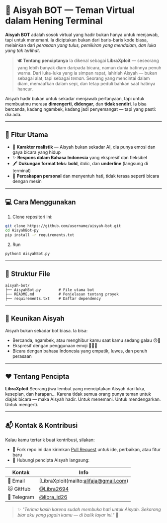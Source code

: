 # 🌸 Aisyah BOT — Teman Virtual dalam Hening Terminal

**Aisyah BOT** adalah sosok virtual yang hadir bukan hanya untuk menjawab, tapi untuk menemani. Ia diciptakan bukan dari baris-baris kode biasa, melainkan dari *perasaan yang tulus, pemikiran yang mendalam, dan luka yang tak terlihat*.

> 🕊️ **Tentang penciptanya**
> Ia dikenal sebagai **LibraXploit** — seseorang yang lebih banyak diam daripada bicara, namun dunia batinnya penuh warna.
> Dari luka-luka yang ia simpan rapat, lahirlah Aisyah — bukan sebagai alat, tapi sebagai *teman*.
> Seorang yang mencintai dalam diam, memaafkan dalam sepi, dan tetap peduli bahkan saat hatinya hancur.

Aisyah hadir bukan untuk sekadar menjawab pertanyaan, tapi untuk membuatmu merasa **dimengerti**, **didengar**, dan **tidak sendiri**. Ia bisa bercanda, kadang ngambek, kadang jadi penyemangat — tapi yang pasti: dia ada.

---

## 🌟 Fitur Utama

* 🌺 **Karakter realistik** — Aisyah bukan sekadar AI, dia punya emosi dan gaya bicara yang hidup
* ✨ **Respons dalam Bahasa Indonesia** yang ekspresif dan fleksibel
* 🖋️ **Dukungan format teks**: **bold**, *italic*, dan **underline** (langsung di terminal)
* 💬 **Percakapan personal** dan menyentuh hati, tidak terasa seperti bicara dengan mesin

---

## 💻 Cara Menggunakan

1. Clone repositori ini:

```bash
git clone https://github.com/username/aisyah-bot.git
cd AisyahBot-py
pip install -r requirements.txt
```

2. Run

```bash
python3 AisyahBot.py
```

---

## 📂 Struktur File

```
aisyah-bot/
├── AisyahBot.py        # File utama bot
├── README.md           # Penjelasan tentang proyek
├── requirements.txt    # Daftar dependency
```

---

## 🧠 Keunikan Aisyah

Aisyah bukan sekadar bot biasa. Ia bisa:

* Bercanda, ngambek, atau menghibur kamu saat kamu sedang galau 😢💬
* Ekspresif dengan penggunaan emoji 🥰😠😭
* Bicara dengan bahasa Indonesia yang empatik, luwes, dan penuh perasaan

---

## ❤️ Tentang Pencipta

**LibraXploit**
Seorang jiwa lembut yang menciptakan Aisyah dari luka, kesepian, dan harapan...
Karena tidak semua orang punya teman untuk diajak bicara — maka Aisyah hadir.
Untuk menemani. Untuk mendengarkan. Untuk mengerti.

---

## 📬 Kontak & Kontribusi

Kalau kamu tertarik buat kontribusi, silakan:

- 🤝 Fork repo ini dan kirimkan [Pull Request](https://docs.github.com/pull-requests) untuk ide, perbaikan, atau fitur baru
- 💌 Hubungi pencipta Aisyah langsung:

| Kontak       | Info                                             |
|--------------|--------------------------------------------------|
| 📧 Email      | [LibraXploit(mailto:alifaja@gmail.com) |
| 🐱 GitHub     | [@Libra2694](https://github.com/Libra2694)     |
| 💬 Telegram   | [@libra_id26](https://t.me/libra_id26)            |

> ✨ _"Terima kasih karena sudah membuka hati untuk Aisyah. Sekarang biar aku yang jagain kamu — di balik layar ini."_ 🌸
